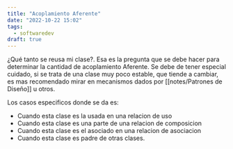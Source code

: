 ```yaml
---
title: "Acoplamiento Aferente"
date: "2022-10-22 15:02"
tags: 
  - softwaredev
draft: true
---
```

¿Qué tanto se reusa mi clase?. Esa es la pregunta que se debe hacer para determinar la cantidad de acoplamiento Aferente. Se debe de tener especial cuidado, si se trata de una clase muy poco estable, que tiende a cambiar, es mas recomendado mirar en mecanismos dados por [[notes/Patrones de Diseño]] u otros.

Los casos especificos donde se da es:
- Cuando esta clase es la usada en una relacion de uso
- Cuando esta clase es una parte de una relacion de composicion
- Cuando esta clase es el asociado en una relacion de asociacion
- Cuando esta clase es padre de otras clases.
